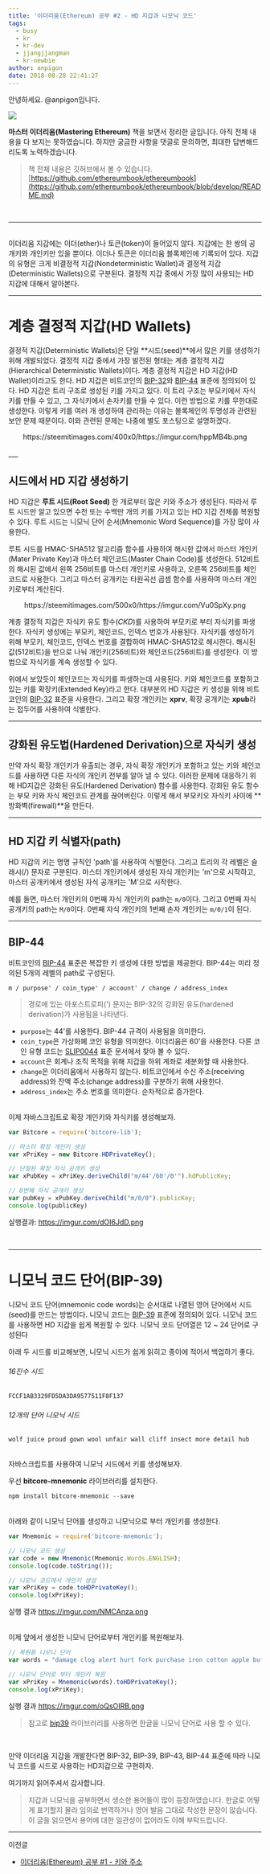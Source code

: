 ```yaml
---
title: '이더리움(Ethereum) 공부 #2 - HD 지갑과 니모닉 코드'
tags:
  - busy
  - kr
  - kr-dev
  - jjangjjangman
  - kr-newbie
author: anpigon
date: 2018-08-28 22:41:27
---
```


안녕하세요. @anpigon입니다.

<div class='pull-right'><img src='https://steemitimages.com/150x0/https://images-na.ssl-images-amazon.com/images/I/51eW3hlp3jL._SX379_BO1,204,203,200_.jpg'></div>

**마스터 이더리움(Mastering Ethereum)** 책을 보면서 정리한 글입니다. 아직 전체 내용을 다 보지는 못하였습니다. 하지만 궁금한 사항을 댓글로 문의하면, 최대한 답변해드리도록 노력하겠습니다.
> 책 전체 내용은 깃허브에서 볼 수 있습니다.
[https://github.com/ethereumbook/ethereumbook](https://github.com/ethereumbook/ethereumbook/blob/develop/README.md)

<br>

___

<br>
이더리움 지갑에는 이더(ether)나 토큰(token)이 들어있지 않다. 지갑에는 한 쌍의 공개키와 개인키만 있을 뿐이다. 이더나 토큰은 이더리움 블록체인에 기록되어 있다. 지갑의 유형은 크게 비결정적 지갑(Nondeterministic Wallet)과 결정적 지갑(Deterministic Wallets)으로 구분된다. 결정적 지갑 중에서 가장 많이 사용되는 HD 지갑에 대해서 알아본다.

___

#  계층 결정적 지갑(HD Wallets)

결정적 지갑(Deterministic Wallets)은 단일 **시드(seed)**에서 많은 키를 생성하기 위해 개발되었다. 결정적 지갑 중에서 가장 발전된 형태는 계층 결정적 지갑(Hierarchical Deterministic Wallets)이다. 계층 결정적 지갑은 HD 지갑(HD Wallet)이라고도 한다. HD 지갑은 비트코인의 [BIP-32](https://github.com/bitcoin/bips/blob/master/bip-0032.mediawiki)와 [BIP-44](https://github.com/bitcoin/bips/blob/master/bip-0044.mediawiki) 표준에 정의되어 있다. HD 지갑은 트리 구조로 생성된 키를 가지고 있다. 이 트리 구조는 부모키에서 자식키를 만들 수 있고, 그 자식키에서 손자키를 만들 수 있다. 이런 방법으로 키를 무한대로 생성한다. 이렇게 키를 여러 개 생성하여 관리하는 이유는 블록체인의 투명성과 관련된 보안 문제 때문이다. 이와 관련된 문제는 나중에 별도 포스팅으로 설명하겠다.

<center>https://steemitimages.com/400x0/https://imgur.com/hppMB4b.png</center>

<br>
___

## 시드에서 HD 지갑 생성하기

 HD 지갑은 **루트 시드(Root Seed)** 한 개로부터 많은 키와 주소가 생성된다. 따라서 루트 시드만 알고 있으면 수천 또는 수백만 개의 키를 가지고 있는 HD 지갑 전체를 복원할 수 있다. 루트 시드는 니모닉 단어 순서(Mnemonic Word Sequence)를 가장 많이 사용한다.

루트 시드를 HMAC-SHA512 알고리즘 함수를 사용하여 해시한 값에서 마스터 개인키(Mater Private Key)과 마스터 체인코드(Master Chain Code)를 생성한다. 512비트의 해시된 값에서 왼쪽 256비트를 마스터 개인키로 사용하고, 오른쪽 256비트를 체인코드로 사용한다. 그리고 마스터 공개키는 타원곡선 곱셈 함수를 사용하여 마스터 개인키로부터 계산된다.

<center>https://steemitimages.com/500x0/https://imgur.com/Vu0SpXy.png</center>

계층 결정적 지갑은 자식키 유도 함수(*CKD*)를 사용하여 부모키로 부터 자식키를 파생한다. 자식키 생성에는 부모키, 체인코드, 인덱스 번호가 사용된다. 자식키를 생성하기 위해 부모키, 체인코드, 인덱스 번호를 결합하여 HMAC-SHA512로  해시한다. 해시된 값(512비트)을 반으로 나눠 개인키(256비트)와 체인코드(256비트)를 생성한다. 이 방법으로 자식키를 계속 생성할 수 있다.

위에서 보았듯이 체인코드는 자식키를 파생하는데 사용된다. 키와 체인코드를 포함하고 있는 키를 확장키(Extended Key)라고 한다. 대부분의 HD 지갑은 키 생성을 위해 비트코인의 [BIP-32](https://github.com/bitcoin/bips/blob/master/bip-0032.mediawiki) 표준을 사용한다. 그리고 확장 개인키는 **xprv**, 확장 공개키는 **xpub**라는 접두어를 사용하여 식별한다.

___

## 강화된 유도법(Hardened Derivation)으로 자식키 생성

만약 자식 확장 개인키가 유출되는 경우, 자식 확장 개인키가 포함하고 있는 키와 체인코드를 사용하면 다른 자식의 개인키 전부를 알아 낼 수 있다. 이러한 문제에 대응하기 위해 HD지갑은 강화된 유도(Hardened Derivation) 함수를 사용한다. 강화된 유도 함수는 부모 키와 자식 체인코드 관계를 끊어버린다. 이렇게 해서 부모키오 자식키 사이에 **방화벽(firewall)**을 만든다.

___

## HD 지갑 키 식별자(path)

HD 지갑의 키는 명명 규칙인 'path'를 사용하여 식별한다. 그리고 트리의 각 레벨은 슬래시(/) 문자로 구분된다. 마스터 개인키에서 생성된 자식 개인키는 'm'으로 시작하고, 마스터 공개키에서 생성된 자식 공개키는 'M'으로 시작한다. 

예를 들면, 마스터 개인키의 0번째 자식 개인키의 path는 `m/0`이다. 그리고 0번째 자식 공개키의 path는 `M/0`이다. 0번째 자식 개인키의 1번째 손자 개인키는 `m/0/1`이 된다.

___

## BIP-44

비트코인의 [BIP-44](https://github.com/bitcoin/bips/blob/master/bip-0044.mediawiki) 표준은 복잡한 키 생성에 대한 방법을 제공한다. BIP-44는 미리 정의된 5개의 레벨의 path로 구성된다.

```
m / purpose' / coin_type' / account' / change / address_index
```
> 경로에 있는 아포스트로피(') 문자는 BIP-32의 강화된 유도(hardened derivation)가 사용됨을 나타낸다.

- `purpose`는 44'를 사용한다. BIP-44 규격이 사용됨을 의미한다.
- `coin_type`은 가상화폐 코인 유형을 의미한다. 이더리움은 60'을 사용한다. 다른 코인 유형 코드는 [SLIP0044](https://github.com/satoshilabs/slips/blob/master/slip-0044.md) 표준 문서에서 찾아 볼 수 있다.
- `account`은 회계나 조직 목적을 위해 지갑을 하위 계좌로 세분화할 때 사용한다.
- `change`은 이더리움에서 사용하지 않는다. 비트코인에서 수신 주소(receiving address)와 잔액 주소(change address)를 구분하기 위해 사용한다.
- `address_index`는 주소 번호를 의미한다. 순차적으로 증가한다.

<br>
이제 자바스크립트로 확장 개인키와 자식키를 생성해보자.

```js
var Bitcore = require('bitcore-lib');

// 마스터 확장 개인키 생성
var xPriKey = new Bitcore.HDPrivateKey();

// 단절된 확장 자식 공개키 생성
var xPubKey = xPriKey.deriveChild("m/44'/60'/0'").hdPublicKey;

// 0번째 자식 공개키 생성
var pubKey = xPubKey.deriveChild("m/0/0").publicKey;
console.log(publicKey)
```

실행결과:
https://imgur.com/dOI6JdD.png

<br>

---

# 니모닉 코드 단어(BIP-39)

니모닉 코드 단어(mnemonic code words)는 순서대로 나열된 영어 단어에서 시드(seed)를 만드는 방법이다. 니모닉 코드는 [BIP-39](https://github.com/bitcoin/bips/blob/master/bip-0032.mediawiki) 표준에 정의되어 있다. 니모닉 코드를 사용하면 HD 지갑을 쉽게 복원할 수 있다.  니모닉 코드 단어열은 12 ~ 24 단어로 구성된다 

아래 두 시드를 비교해보면, 니모닉 시드가 쉽게 읽히고 종이에 적어서 백업하기 좋다.

###### 16진수 시드

```
FCCF1AB3329FD5DA3DA9577511F8F137
```

###### 12개의 단어 니모닉 시드

```
wolf juice proud gown wool unfair wall cliff insect more detail hub
```

<br>
자바스크립트를 사용하여 니모닉 시드에서 키를 생성해보자.

우선 **bitcore-mnemonic** 라이브러리를 설치한다.

```js
npm install bitcore-mnemonic --save
```

<br>
아래와 같이 니모닉 단어를 생성하고 니모닉으로 부터 개인키를 생성한다.

```js
var Mnemonic = require('bitcore-mnemonic');

// 니모닉 코드 생성
var code = new Mnemonic(Mnemonic.Words.ENGLISH);
console.log(code.toString());

// 니모닉 코드에서 개인키 생성
var xPriKey = code.toHDPrivateKey();
console.log(xPriKey);
```
실행 결과
https://imgur.com/NMCAnza.png

<br>
이제 앞에서 생성한 니모닉 단어로부터 개인키를 복원해보자.

```js
// 복원용 니모니 단어
var words = "damage clog alert hurt fork purchase iron cotton apple buffalo survey vast";

// 니모닉 단어로 부터 개인키 복원
var xPriKey = Mnemonic(words).toHDPrivateKey();
console.log(xPriKey);
```
실행 결과
https://imgur.com/oQsOIRB.png

> 참고로 [bip39](https://github.com/bitcoinjs/bip39) 라이브러리를 사용하면 한글을 니모닉 단어로 사용 할 수 있다.

<br>

만약 이더리움 지갑을 개발한다면 BIP-32, BIP-39, BIP-43, BIP-44 표준에 따라 니모닉 코드를 시드로 사용하는 HD지갑으로 구현하자.



여기까지 읽어주셔서 감사합니다.

> 지갑과 니모닉을 공부하면서 생소한 용어들이 많이 등장하였습니다. 한글로 어떻게 표기할지 몰라 임의로 번역하거나 영어 발음 그대로 작성한 문장이 많습니다. 이 글을 읽으면서 용어에 대한 일관성이 없어라도 이해 부탁드립니다.

---

이전글

- [이더리움(Ethereum) 공부 #1 - 키와 주소](https://steemit.com/@anpigon/ethereum-1)
